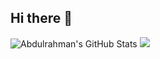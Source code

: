 ## Hi there 👋

![Abdulrahman's GitHub Stats](https://github-readme-stats.vercel.app/api?username=a-alomairah&show_icons=true&locale=en)
![](https://github-readme-stats.vercel.app/api/top-langs?username=a-alomairah&show_icons=true&locale=en&layout=compact)

